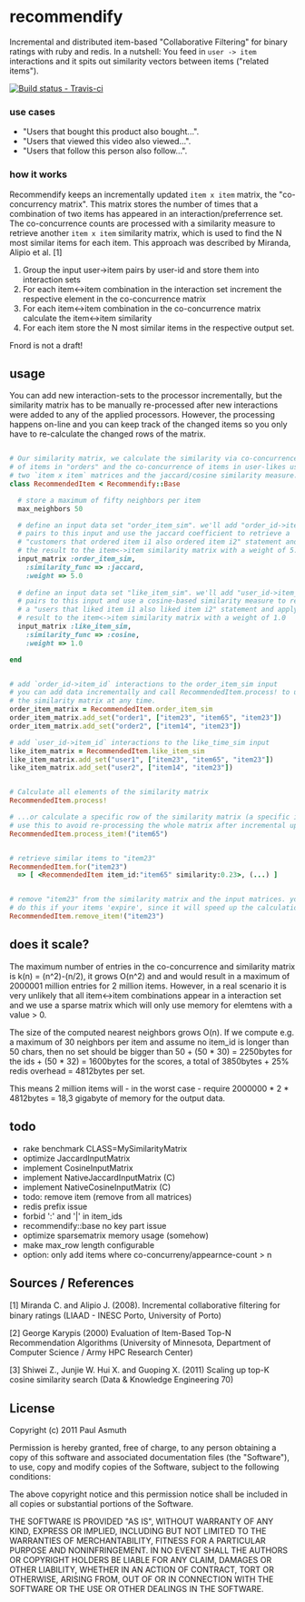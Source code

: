 recommendify
============

Incremental and distributed item-based "Collaborative Filtering" for binary ratings with ruby and redis. In a nutshell: You feed in `user -> item` interactions and it spits out similarity vectors between items ("related items"). 

[ ![Build status - Travis-ci](https://secure.travis-ci.org/paulasmuth/recommendify.png) ](http://travis-ci.org/paulasmuth/recommendify)

### use cases

+ "Users that bought this product also bought...". 
+ "Users that viewed this video also viewed...". 
+ "Users that follow this person also follow...". 



### how it works

Recommendify keeps an incrementally updated `item x item` matrix, the "co-concurrency matrix". This matrix stores the number of times that a combination of two items has appeared in an interaction/preferrence set. The co-concurrence counts are processed with a similarity measure to retrieve another `item x item` similarity matrix, which is used to find the N most similar items for each item. This approach was described by Miranda, Alipio et al. [1]

1. Group the input user->item pairs by user-id and store them into interaction sets
2. For each item<->item combination in the interaction set increment the respective element in the co-concurrence matrix
3. For each item<->item combination in the co-concurrence matrix calculate the item<->item similarity
3. For each item store the N most similar items in the respective output set.


Fnord is not a draft!



usage
-----

You can add new interaction-sets to the processor incrementally, but the similarity matrix has to be manually re-processed after new interactions were added to any of the applied processors. However, the processing happens on-line and you can keep track of the changed items so you only have to re-calculate the changed rows of the matrix.

```ruby

# Our similarity matrix, we calculate the similarity via co-concurrence 
# of items in "orders" and the co-concurrence of items in user-likes using 
# two `item x item` matrices and the jaccard/cosine similarity measure.
class RecommendedItem < Recommendify::Base

  # store a maximum of fifty neighbors per item
  max_neighbors 50

  # define an input data set "order_item_sim". we'll add "order_id->item_id"
  # pairs to this input and use the jaccard coefficient to retrieve a 
  # "customers that ordered item i1 also ordered item i2" statement and apply
  # the result to the item<->item similarity matrix with a weight of 5.0
  input_matrix :order_item_sim, 
    :similarity_func => :jaccard,
    :weight => 5.0
  
  # define an input data set "like_item_sim". we'll add "user_id->item_id"
  # pairs to this input and use a cosine-based similarity measure to retrieve 
  # a "users that liked item i1 also liked item i2" statement and apply the 
  # result to the item<->item similarity matrix with a weight of 1.0
  input_matrix :like_item_sim,
    :similarity_func => :cosine,
    :weight => 1.0

end


# add `order_id->item_id` interactions to the order_item_sim input
# you can add data incrementally and call RecommendedItem.process! to update
# the similarity matrix at any time.
order_item_matrix = RecommendedItem.order_item_sim
order_item_matrix.add_set("order1", ["item23", "item65", "item23"])
order_item_matrix.add_set("order2", ["item14", "item23"])

# add `user_id->item_id` interactions to the like_time_sim input
like_item_matrix = RecommendedItem.like_item_sim
like_item_matrix.add_set("user1", ["item23", "item65", "item23"])
like_item_matrix.add_set("user2", ["item14", "item23"])


# Calculate all elements of the similarity matrix
RecommendedItem.process!

# ...or calculate a specific row of the similarity matrix (a specific item)
# use this to avoid re-processing the whole matrix after incremental updates
RecommendedItem.process_item!("item65")


# retrieve similar items to "item23"
RecommendedItem.for("item23") 
  => [ <RecommendedItem item_id:"item65" similarity:0.23>, (...) ]


# remove "item23" from the similarity matrix and the input matrices. you should 
# do this if your items 'expire', since it will speed up the calculation
RecommendedItem.remove_item!("item23") 

```


does it scale?
--------------

The maximum number of entries in the co-concurrence and similarity matrix is k(n) = (n^2)-(n/2), it grows O(n^2) and and would result in a maximum of 2000001 million entries for 2 million items. However, in a real scenario it is very unlikely that all item<->item combinations appear in a interaction set and we use a sparse matrix which will only use memory for elemtens with a value > 0.

The size of the computed nearest neighbors grows O(n). If we compute e.g. a maximum of 30 neighbors per item and assume no item_id is longer than 50 chars, then no set should be bigger than 50 + (50 * 30) = 2250bytes for the ids + (50 * 32) = 1600bytes for the scores, a total of 3850bytes + 25% redis overhead = 4812bytes per set. 

This means 2 million items will - in the worst case - require 2000000 * 2 * 4812bytes = 18,3 gigabyte of memory for the output data.


todo
-----

+ rake benchmark CLASS=MySimilarityMatrix
+ optimize JaccardInputMatrix
+ implement CosineInputMatrix
+ implement NativeJaccardInputMatrix (C)
+ implement NativeCosineInputMatrix (C)
+ todo: remove item (remove from all matrices)
+ redis prefix issue
+ forbid ':' and '|' in item_ids
+ recommendify::base no key part issue
+ optimize sparsematrix memory usage (somehow)
+ make max_row length configurable
+ option: only add items where co-concurreny/appearnce-count > n

Sources / References
--------------------

[1] Miranda C. and Alipio J. (2008). Incremental collaborative ﬁltering for binary ratings (LIAAD - INESC Porto, University of Porto)

[2] George Karypis (2000) Evaluation of Item-Based Top-N Recommendation Algorithms (University of Minnesota, Department of Computer Science / Army HPC Research Center)

[3] Shiwei Z., Junjie W. Hui X. and Guoping X. (2011) Scaling up top-K cosine similarity search (Data & Knowledge Engineering 70)



License
-------

Copyright (c) 2011 Paul Asmuth

Permission is hereby granted, free of charge, to any person obtaining a copy of this software and associated documentation files (the "Software"), to use, copy and modify copies of the Software, subject to the following conditions:

The above copyright notice and this permission notice shall be included in all copies or substantial portions of the Software.

THE SOFTWARE IS PROVIDED "AS IS", WITHOUT WARRANTY OF ANY KIND, EXPRESS OR IMPLIED, INCLUDING BUT NOT LIMITED TO THE WARRANTIES OF MERCHANTABILITY, FITNESS FOR A PARTICULAR PURPOSE AND NONINFRINGEMENT. IN NO EVENT SHALL THE AUTHORS OR COPYRIGHT HOLDERS BE LIABLE FOR ANY CLAIM, DAMAGES OR OTHER LIABILITY, WHETHER IN AN ACTION OF CONTRACT, TORT OR OTHERWISE, ARISING FROM, OUT OF OR IN CONNECTION WITH THE SOFTWARE OR THE USE OR OTHER DEALINGS IN THE SOFTWARE.
